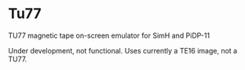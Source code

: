 # Tu77
TU77 magnetic tape on-screen emulator for SimH and PiDP-11

Under development, not functional. Uses currently a TE16 image, not a TU77.